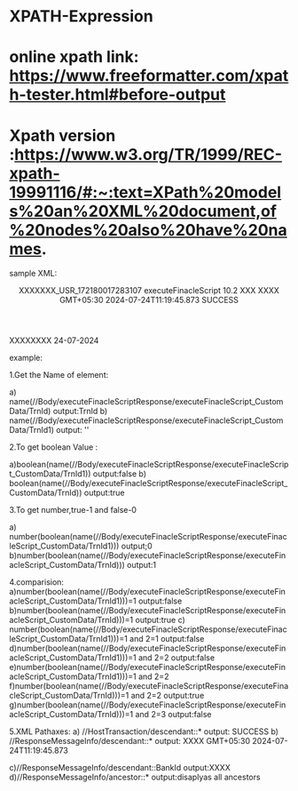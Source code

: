 # XPATH-Expression
# online xpath link: https://www.freeformatter.com/xpath-tester.html#before-output
# Xpath version :https://www.w3.org/TR/1999/REC-xpath-19991116/#:~:text=XPath%20models%20an%20XML%20document,of%20nodes%20also%20have%20names.

sample XML:

<?xml version="1.0" encoding="UTF-8" standalone="no" ?>
<FIXML xmlns="http://www.finacle.com/fixml" xmlns:xsi="http://www.w3.org/2001/XMLSchema-instance" xsi:schemaLocation="http://www.finacle.com/fixml executeFinacleScript.xsd">

  <Header>
    <ResponseHeader>
      <RequestMessageKey>
        <RequestUUID>XXXXXXX_USR_172180017283107</RequestUUID>
        <ServiceRequestId>executeFinacleScript</ServiceRequestId>
        <ServiceRequestVersion>10.2</ServiceRequestVersion>
        <ChannelId>XXX</ChannelId>
      </RequestMessageKey>
      <ResponseMessageInfo>
        <BankId>XXXX</BankId>
        <TimeZone>GMT+05:30</TimeZone>
        <MessageDateTime>2024-07-24T11:19:45.873</MessageDateTime>
      </ResponseMessageInfo>
      <UBUSTransaction>
        <Id/>
        <Status/>
      </UBUSTransaction>
      <HostTransaction>
        <Id/>
        <Status>SUCCESS</Status>
      </HostTransaction>
      <HostParentTransaction>
        <Id/>
        <Status/>
      </HostParentTransaction>
      <CustomInfo/>
    </ResponseHeader>
  </Header>

  <Body>
    <executeFinacleScriptResponse>
      <ExecuteFinacleScriptOutputVO></ExecuteFinacleScriptOutputVO>
      <executeFinacleScript_CustomData>
        <TrnId>XXXXXXXX</TrnId>
        <TrnDt>24-07-2024</TrnDt>
      </executeFinacleScript_CustomData>
    </executeFinacleScriptResponse>
  </Body>

</FIXML>




example:

1.Get the Name of element:

 a) name(//Body/executeFinacleScriptResponse/executeFinacleScript_CustomData/TrnId)       output:TrnId
 b) name(//Body/executeFinacleScriptResponse/executeFinacleScript_CustomData/TrnId1)      output: ''

2.To get boolean Value :

a)boolean(name(//Body/executeFinacleScriptResponse/executeFinacleScript_CustomData/TrnId1))   output:false
b) boolean(name(//Body/executeFinacleScriptResponse/executeFinacleScript_CustomData/TrnId))    output:true

3.To  get number,true-1 and false-0

a) number(boolean(name(//Body/executeFinacleScriptResponse/executeFinacleScript_CustomData/TrnId1)))   output;0
b)number(boolean(name(//Body/executeFinacleScriptResponse/executeFinacleScript_CustomData/TrnId)))   output:1

4.comparision:
a)number(boolean(name(//Body/executeFinacleScriptResponse/executeFinacleScript_CustomData/TrnId1)))=1   output:false
b)number(boolean(name(//Body/executeFinacleScriptResponse/executeFinacleScript_CustomData/TrnId)))=1     output:true
c) number(boolean(name(//Body/executeFinacleScriptResponse/executeFinacleScript_CustomData/TrnId1)))=1 and 2=1    output:false
d)number(boolean(name(//Body/executeFinacleScriptResponse/executeFinacleScript_CustomData/TrnId1)))=1 and 2=2   output:false
e)number(boolean(name(//Body/executeFinacleScriptResponse/executeFinacleScript_CustomData/TrnId1)))=1 and 2=2
f)number(boolean(name(//Body/executeFinacleScriptResponse/executeFinacleScript_CustomData/TrnId)))=1 and 2=2   output:true
g)number(boolean(name(//Body/executeFinacleScriptResponse/executeFinacleScript_CustomData/TrnId)))=1 and 2=3 output:false


5.XML Pathaxes:
a) //HostTransaction/descendant::*     output: SUCCESS
b) //ResponseMessageInfo/descendant::* output:   XXXX
GMT+05:30
2024-07-24T11:19:45.873

c)//ResponseMessageInfo/descendant::BankId  output:XXXX
d)//ResponseMessageInfo/ancestor::*   output:disaplyas all ancestors 


